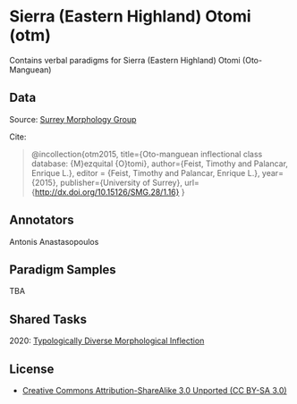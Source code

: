 # Sierra (Eastern Highland) Otomi (otm)
Contains verbal paradigms for Sierra (Eastern Highland) Otomi (Oto-Manguean)

## Data
Source: [Surrey Morphology Group](https://oto-manguean.surrey.ac.uk/Search/XTY)

Cite:
> @incollection{otm2015, 
>     title={Oto-manguean inflectional class database: {M}ezquital {O}tomi}, 
>     author={Feist, Timothy and Palancar, Enrique L.}, 
>     editor  = {Feist, Timothy and Palancar, Enrique L.},
>     year={2015}, 
>     publisher={University of Surrey},
>     url={http://dx.doi.org/10.15126/SMG.28/1.16}
> }

## Annotators
Antonis Anastasopoulos

## Paradigm Samples
TBA

## Shared Tasks
2020: [Typologically Diverse Morphological Inflection](https://www.aclweb.org/anthology/2020.sigmorphon-1.1/)


## License
- [Creative Commons Attribution-ShareAlike 3.0 Unported (CC BY-SA 3.0)](https://creativecommons.org/licenses/by-sa/3.0/)
